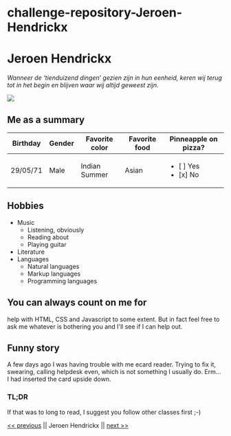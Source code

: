 # challenge-repository-Jeroen-Hendrickx

# Jeroen Hendrickx
*Wanneer de ‘tienduizend dingen’ gezien zijn in hun eenheid, keren wij terug tot in het begin en blijven waar wij altijd geweest zijn.*

![](https://avatars1.githubusercontent.com/u/53226870?s=400&u=e79221b50b554cf09ed5a2787c08ce276fe1e75f&v=4)

## Me as a summary

| Birthday | Gender | Favorite color | Favorite food | Pinneapple on pizza? |
| ------------- | ------------- | ------------- | ------------- | ------------- |
| 29/05/71 | Male | Indian Summer | Asian | <ul><li>[ ] Yes</li><li>[x] No</li></ul>

## Hobbies
* Music
   * Listening, obviously
   * Reading about
   * Playing guitar
* Literature
* Languages
   * Natural languages
   * Markup languages
   * Programming languages
   
## You can always count on me for

help with HTML, CSS and Javascript to some extent. But in fact feel free to ask me whatever is bothering you and I'll see if I can help out.

## Funny story

A few days ago I was having trouble with me ecard reader. Trying to fix it, swearing, calling helpdesk even, which is not something I usually do.
Erm... I had inserted the card upside down.

### TL;DR

If that was to long to read, I suggest you follow other classes first ;-)

[<< previous]() || Jeroen Hendrickx || [next >>]()
